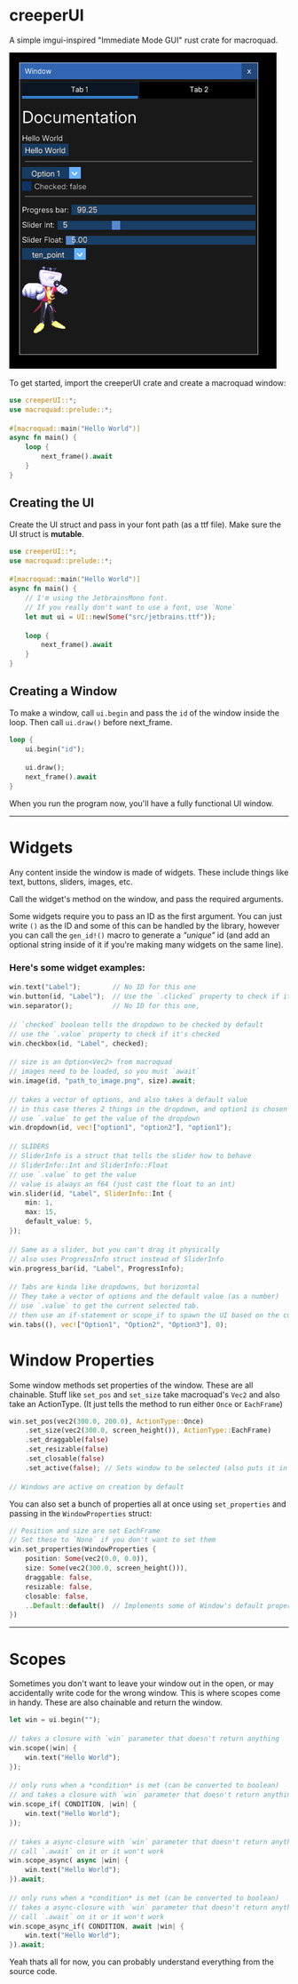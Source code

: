 ﻿# creeperUI

A simple imgui-inspired "Immediate Mode GUI" rust crate for macroquad.

<img src="Readme_Image.png">

To get started, import the creeperUI crate and create a macroquad window:
```rust
use creeperUI::*;
use macroquad::prelude::*;

#[macroquad::main("Hello World")]
async fn main() {
    loop {
        next_frame().await
    }
}
```

## Creating the UI

Create the UI struct and pass in your font path (as a ttf file).
Make sure the UI struct is **mutable**.
```rust
use creeperUI::*;
use macroquad::prelude::*;

#[macroquad::main("Hello World")]
async fn main() {
    // I'm using the JetbrainsMono font.
    // If you really don't want to use a font, use `None`
    let mut ui = UI::new(Some("src/jetbrains.ttf"));
    
    loop {
        next_frame().await
    }
}
```

## Creating a Window

To make a window, call `ui.begin` and pass the `id` of the window inside the loop. Then call `ui.draw()` before next_frame.
```rust
loop {
    ui.begin("id");
    
    ui.draw();
    next_frame().await
}
```
When you run the program now, you'll have a fully functional UI window.

---

# Widgets

Any content inside the window is made of widgets. These include things like text, buttons, sliders, images, etc.

Call the widget's method on the window, and pass the required arguments.

Some widgets require you to pass an ID as the first argument.
You can just write `()` as the ID and some of this can be handled by the library,
however you can call the `gen_id!()` macro to generate a *"unique"* id
(and add an optional string inside of it if you're making many widgets on the same line).

### Here's some widget examples:

```rust
win.text("Label");        // No ID for this one
win.button(id, "Label");  // Use the `.clicked` property to check if its clicked
win.separator();          // No ID for this one, 

// `checked` boolean tells the dropdown to be checked by default
// use the `.value` property to check if it's checked
win.checkbox(id, "Label", checked);

// size is an Option<Vec2> from macroquad
// images need to be loaded, so you must `await`
win.image(id, "path_to_image.png", size).await;

// takes a vector of options, and also takes a default value
// in this case theres 2 things in the dropdown, and option1 is chosen by default
// use `.value` to get the value of the dropdown
win.dropdown(id, vec!["option1", "option2"], "option1");

// SLIDERS
// SliderInfo is a struct that tells the slider how to behave
// SliderInfo::Int and SliderInfo::Float
// use `.value` to get the value
// value is always an f64 (just cast the float to an int)
win.slider(id, "Label", SliderInfo::Int {
    min: 1,
    max: 15,
    default_value: 5,
});

// Same as a slider, but you can't drag it physically
// also uses ProgressInfo struct instead of SliderInfo
win.progress_bar(id, "Label", ProgressInfo);

// Tabs are kinda like dropdowns, but horizontal
// They take a vector of options and the default value (as a number)
// use `.value` to get the current selected tab.
// then use an if-statement or scope_if to spawn the UI based on the current tab
win.tabs((), vec!["Option1", "Option2", "Option3"], 0);
```

# Window Properties

Some window methods set properties of the window. These are all chainable.
Stuff like `set_pos` and `set_size` take macroquad's `Vec2` and also take an ActionType.
(It just tells the method to run either `Once` or `EachFrame`)

```rust
win.set_pos(vec2(300.0, 200.0), ActionType::Once)
    .set_size(vec2(300.0, screen_height()), ActionType::EachFrame)
    .set_draggable(false)
    .set_resizable(false)
    .set_closable(false)
    .set_active(false); // Sets window to be selected (also puts it in front)

// Windows are active on creation by default
```

You can also set a bunch of properties all at once
using `set_properties` and passing in the `WindowProperties` struct:
```rust
// Position and size are set EachFrame
// Set these to `None` if you don't want to set them
win.set_properties(WindowProperties {
    position: Some(vec2(0.0, 0.0)),
    size: Some(vec2(300.0, screen_height())),
    draggable: false,
    resizable: false,
    closable: false,
    ..Default::default()  // Implements some of Window's default properties
})
```

---

# Scopes

Sometimes you don't want to leave your window out in the open, or may accidentally
write code for the wrong window. This is where scopes come in handy. These are also chainable and
return the window.

```rust
let win = ui.begin("");

// takes a closure with `win` parameter that doesn't return anything
win.scope(|win| {
    win.text("Hello World");
});

// only runs when a *condition* is met (can be converted to boolean)
// and takes a closure with `win` parameter that doesn't return anything
win.scope_if( CONDITION, |win| {
    win.text("Hello World");
});

// takes a async-closure with `win` parameter that doesn't return anything
// call `.await` on it or it won't work
win.scope_async( async |win| {
    win.text("Hello World");
}).await;

// only runs when a *condition* is met (can be converted to boolean)
// takes a async-closure with `win` parameter that doesn't return anything
// call `.await` on it or it won't work
win.scope_async_if( CONDITION, await |win| {
    win.text("Hello World");
}).await;
```

Yeah thats all for now, you can probably understand everything from the source code.